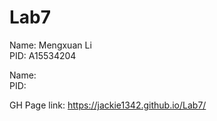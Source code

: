 # Lab7

Name: Mengxuan Li  
PID: A15534204

Name:  
PID:

GH Page link: https://jackie1342.github.io/Lab7/
